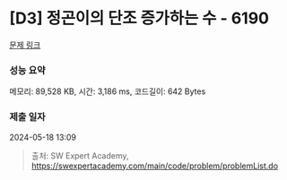 # [D3] 정곤이의 단조 증가하는 수 - 6190 

[문제 링크](https://swexpertacademy.com/main/code/problem/problemDetail.do?contestProbId=AWcPjEuKAFgDFAU4) 

### 성능 요약

메모리: 89,528 KB, 시간: 3,186 ms, 코드길이: 642 Bytes

### 제출 일자

2024-05-18 13:09



> 출처: SW Expert Academy, https://swexpertacademy.com/main/code/problem/problemList.do